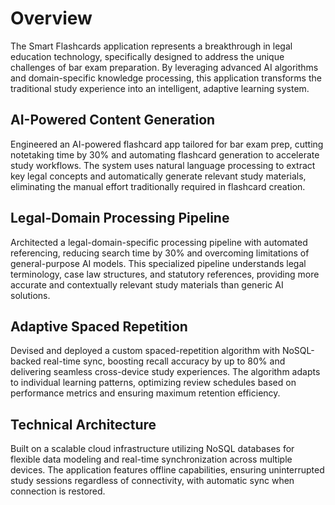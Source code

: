 # Overview

The Smart Flashcards application represents a breakthrough in legal education technology, specifically designed to address the unique challenges of bar exam preparation. By leveraging advanced AI algorithms and domain-specific knowledge processing, this application transforms the traditional study experience into an intelligent, adaptive learning system.

## AI-Powered Content Generation

Engineered an AI-powered flashcard app tailored for bar exam prep, cutting notetaking time by 30% and automating flashcard generation to accelerate study workflows. The system uses natural language processing to extract key legal concepts and automatically generate relevant study materials, eliminating the manual effort traditionally required in flashcard creation.

## Legal-Domain Processing Pipeline

Architected a legal-domain-specific processing pipeline with automated referencing, reducing search time by 30% and overcoming limitations of general-purpose AI models. This specialized pipeline understands legal terminology, case law structures, and statutory references, providing more accurate and contextually relevant study materials than generic AI solutions.

## Adaptive Spaced Repetition

Devised and deployed a custom spaced-repetition algorithm with NoSQL-backed real-time sync, boosting recall accuracy by up to 80% and delivering seamless cross-device study experiences. The algorithm adapts to individual learning patterns, optimizing review schedules based on performance metrics and ensuring maximum retention efficiency.

## Technical Architecture

Built on a scalable cloud infrastructure utilizing NoSQL databases for flexible data modeling and real-time synchronization across multiple devices. The application features offline capabilities, ensuring uninterrupted study sessions regardless of connectivity, with automatic sync when connection is restored.
